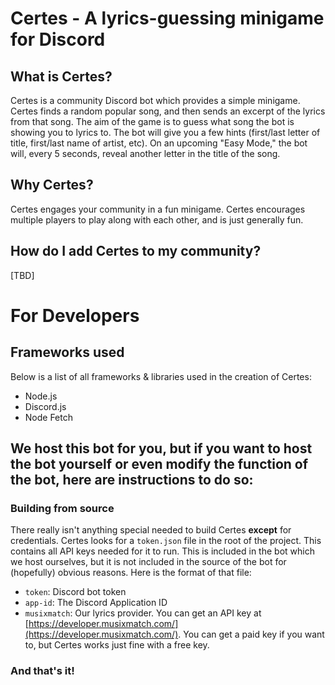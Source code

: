 # Certes - A lyrics-guessing minigame for Discord
## What is Certes?
Certes is a community Discord bot which provides a simple minigame. Certes finds a random popular song, and then sends an excerpt of the lyrics from that song. The aim of the game is to guess what song the bot is showing you to lyrics to. The bot will give you a few hints (first/last letter of title, first/last name of artist, etc). On an upcoming "Easy Mode," the bot will, every 5 seconds, reveal another letter in the title of the song.
## Why Certes?
Certes engages your community in a fun minigame. Certes encourages multiple players to play along with each other, and is just generally fun.
## How do I add Certes to my community?
[TBD]
<br>
# For Developers
## Frameworks used
Below is a list of all frameworks & libraries used in the creation of Certes:
- Node.js
- Discord.js
- Node Fetch
## We host this bot for you, but if you want to host the bot yourself or even modify the function of the bot, here are instructions to do so:
### Building from source
There really isn't anything special needed to build Certes **except** for credentials. Certes looks for a `token.json` file in the root of the project. This contains all API keys needed for it to run. This is included in the bot which we host ourselves, but it is not included in the source of the bot for (hopefully) obvious reasons. Here is the format of that file:
- `token`: Discord bot token
- `app-id`: The Discord Application ID
- `musixmatch`: Our lyrics provider. You can get an API key at [https://developer.musixmatch.com/](https://developer.musixmatch.com/). You can get a paid key if you want to, but Certes works just fine with a free key.
### And that's it!